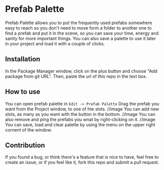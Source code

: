 # Prefab Palette
Prefab Palette allows you to put the frequently used prefabs somewhere easy to reach so you don't need to move form a folder to another one to find a prefab and put it in the scene, so you can save your time, energy and sanity for more important things.
You can also save a palette to use it later in your project and load it with a couple of clicks.
## Installation
In the Package Manager window, click on the plus button and choose "Add package from git URL". Then, paste the url of this repo in the text box.
## How to use
You can open prefab palette in `Edit -> Prefab Palette`
Drag the prefab you want from the Project window, to one of hte slots.
//image
You can add new slots, as many as you want with the button in the bottom.
//image
You can also remove and ping the prefabs you wnat by right-clicking on it.
//image
You can save, load and clear palette by using the menu on the upper right cornent of the window.
## Contribution
If you found a bug, or think there's a feature that is nice to have, feel free to create an issue, or if you feel like it, fork this repo and submit a pull request.